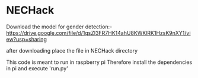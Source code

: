 # NECHack
Download the model for gender detection:- 
https://drive.google.com/file/d/1qsZI3FR7HK14ahU8KWKlRK1HzsK9nXY1/view?usp=sharing

after downloading place the file in NECHack directory

This code is meant to run in raspberry pi
Therefore install the dependencies in pi
and execute 'run.py'
